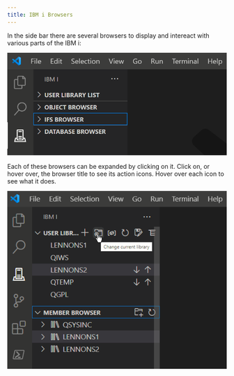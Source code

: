 ```yaml
---
title: IBM i Browsers
---
```


In the side bar there are several browsers to display and intereact with various parts of the IBM i:

![Browsers](../img/Browser_01.png)

Each of these browsers can be expanded by clicking on it. Click on, or hover over, the browser title to see its action icons. Hover over each icon to see what it does.

![Browser icons](../img/Browser_02.png)
